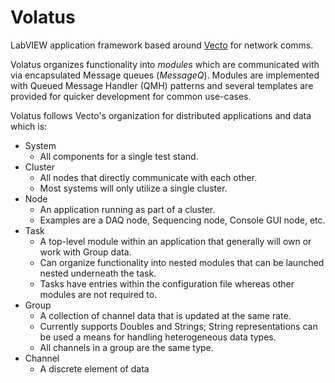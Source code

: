 # Volatus
LabVIEW application framework based around [Vecto](https://github.com/illuminated-g/lv-vecto/blob/main/README.md) for network comms.

Volatus organizes functionality into *modules* which are communicated with via encapsulated Message queues (*MessageQ*). Modules are implemented with Queued Message Handler (QMH) patterns and several templates are provided for quicker development for common use-cases.

Volatus follows Vecto's organization for distributed applications and data which is:
- System
  - All components for a single test stand.
- Cluster
  - All nodes that directly communicate with each other.
  - Most systems will only utilize a single cluster.
- Node
  - An application running as part of a cluster.
  - Examples are a DAQ node, Sequencing node, Console GUI node, etc.
- Task
  - A top-level module within an application that generally will own or work with Group data.
  - Can organize functionality into nested modules that can be launched nested underneath the task.
  - Tasks have entries within the configuration file whereas other modules are not required to.
- Group
  - A collection of channel data that is updated at the same rate.
  - Currently supports Doubles and Strings; String representations can be used a means for handling heterogeneous data types.
  - All channels in a group are the same type.
- Channel
  - A discrete element of data
